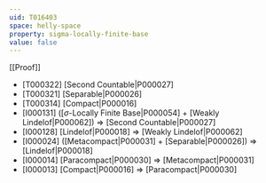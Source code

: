 ```yaml
---
uid: T016403
space: helly-space
property: sigma-locally-finite-base
value: false
---
```

[[Proof]]

* [T000322] [Second Countable|P000027]
* [T000321] [Separable|P000026]
* [T000314] [Compact|P000016]
* [I000131] ([$\sigma$-Locally Finite Base|P000054] + [Weakly Lindelof|P000062]) => [Second Countable|P000027]
* [I000128] [Lindelof|P000018] => [Weakly Lindelof|P000062]
* [I000024] ([Metacompact|P000031] + [Separable|P000026]) => [Lindelof|P000018]
* [I000014] [Paracompact|P000030] => [Metacompact|P000031]
* [I000013] [Compact|P000016] => [Paracompact|P000030]

